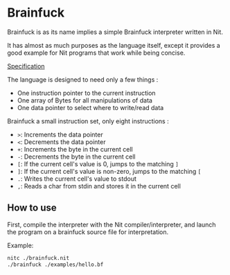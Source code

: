 # Brainfuck

Brainfuck is as its name implies a simple Brainfuck interpreter written in Nit.

It has almost as much purposes as the language itself, except it provides a good example for Nit programs that work while being concise.

[Specification](http://www.muppetlabs.com/~breadbox/bf/)

The language is designed to need only a few things :

* One instruction pointer to the current instruction
* One array of Bytes for all manipulations of data
* One data pointer to select where to write/read data

Brainfuck a small instruction set, only eight instructions :

* `>`: Increments the data pointer
* `<`: Decrements the data pointer
* `+`: Increments the byte in the current cell
* `-`: Decrements the byte in the current cell
* `[`: If the current cell's value is 0, jumps to the matching `]`
* `]`: If the current cell's value is non-zero, jumps to the matching `[`
* `.`: Writes the current cell's value to stdout
* `,`: Reads a char from stdin and stores it in the current cell

## How to use

First, compile the interpreter with the Nit compiler/interpreter, and launch the program on a brainfuck source file for interpretation.

Example:
~~~bash
nitc ./brainfuck.nit
./brainfuck ./examples/hello.bf
~~~
